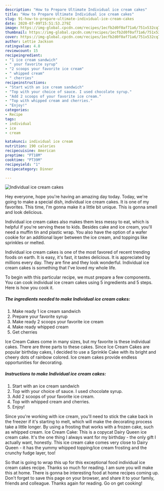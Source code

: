 ```yaml
---
description: "How to Prepare Ultimate Individual ice cream cakes"
title: "How to Prepare Ultimate Individual ice cream cakes"
slug: 91-how-to-prepare-ultimate-individual-ice-cream-cakes
date: 2020-07-09T15:51:53.279Z
image: https://img-global.cpcdn.com/recipes/1ecfb2d0f0af71a6/751x532cq70/individual-ice-cream-cakes-recipe-main-photo.jpg
thumbnail: https://img-global.cpcdn.com/recipes/1ecfb2d0f0af71a6/751x532cq70/individual-ice-cream-cakes-recipe-main-photo.jpg
cover: https://img-global.cpcdn.com/recipes/1ecfb2d0f0af71a6/751x532cq70/individual-ice-cream-cakes-recipe-main-photo.jpg
author: Lettie Jackson
ratingvalue: 4.8
reviewcount: 15
recipeingredient:
- "1 ice cream sandwich"
- " your favorite syrup"
- "2 scoops your favorite ice cream"
- " whipped cream"
- " cherries"
recipeinstructions:
- "Start with an ice cream sandwich"
- "Top with your choice of sauce. I used chocolate syrup."
- "Add 2 scoops of your favorite ice cream."
- "Top with whipped cream and cherries."
- "Enjoy!"
categories:
- Recipe
tags:
- individual
- ice
- cream

katakunci: individual ice cream 
nutrition: 190 calories
recipecuisine: American
preptime: "PT18M"
cooktime: "PT39M"
recipeyield: "1"
recipecategory: Dinner

---
```



![Individual ice cream cakes](https://img-global.cpcdn.com/recipes/1ecfb2d0f0af71a6/751x532cq70/individual-ice-cream-cakes-recipe-main-photo.jpg)

Hey everyone, hope you're having an amazing day today. Today, we're going to make a special dish, individual ice cream cakes. It is one of my favorites. This time, I'm gonna make it a little bit unique. This is gonna smell and look delicious.

Individual ice cream cakes also makes them less messy to eat, which is helpful if you&#39;re serving these to kids. Besides cake and ice cream, you&#39;ll need a muffin tin and plastic wrap. You also have the option of a wafer cookie for an additional layer between the ice cream, and toppings like sprinkles or melted.

Individual ice cream cakes is one of the most favored of recent trending foods on earth. It is easy, it's fast, it tastes delicious. It is appreciated by millions every day. They are fine and they look wonderful. Individual ice cream cakes is something that I've loved my whole life.


To begin with this particular recipe, we must prepare a few components. You can cook individual ice cream cakes using 5 ingredients and 5 steps. Here is how you cook it.

##### The ingredients needed to make Individual ice cream cakes:

1. Make ready 1 ice cream sandwich
1. Prepare  your favorite syrup
1. Make ready 2 scoops your favorite ice cream
1. Make ready  whipped cream
1. Get  cherries


Ice Cream Cakes come in many sizes, but my favorite is these individual cakes. There are three parts to these cakes. Since Ice Cream Cakes are popular birthday cakes, I decided to use a Sprinkle Cake with its bright and cheery dots of rainbow colored. Ice cream cakes provide endless opportunities for decorating. 

##### Instructions to make Individual ice cream cakes:

1. Start with an ice cream sandwich
1. Top with your choice of sauce. I used chocolate syrup.
1. Add 2 scoops of your favorite ice cream.
1. Top with whipped cream and cherries.
1. Enjoy!


Since you&#39;re working with ice cream, you&#39;ll need to stick the cake back in the freezer if it&#39;s starting to melt, which will make the decorating process take a little longer. By using a frosting that works with a frozen cake, such as whipped cream. Ice Cream Cake: This is a copycat Dairy Queen ice cream cake. It&#39;s the one thing I always want for my birthday - the only gift I actually want, honestly. This ice cream cake comes very close to Dairy Queen - it has the yummy whipped topping/ice cream frosting and the crunchy fudge layer, too! 

So that is going to wrap this up for this exceptional food individual ice cream cakes recipe. Thanks so much for reading. I am sure you will make this at home. There is gonna be interesting food at home recipes coming up. Don't forget to save this page on your browser, and share it to your family, friends and colleague. Thanks again for reading. Go on get cooking!
